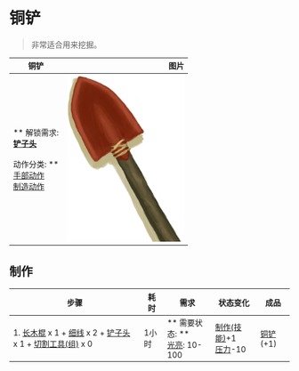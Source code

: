 # 铜铲  
> 非常适合用来挖掘。  
  
  铜铲  |   图片   
 ----  |  ----:   
 ** 解锁需求: **<br>[铲子头](ShovelHead.md)<br><br>** 动作分类: **<br>[手部动作](HandAction.md)<br>[制造动作](CraftAction.md)  |  <img decoding="async" src="Sprite/CopperShovel.png" href="a.md" style="max-width:300px;max-height:300px;">   
  
## 制作  
步骤  |  耗时  |  需求  |  状态变化  |  成品  
----  |  ----  |  ----  |  ----  |  ----  
1. [长木棍](StickLong.md) x 1 + [细线](CordFiber.md) x 2 + [铲子头](ShovelHead.md) x 1 + [切割工具(组)](GpTag_Cutter.md) x 0  |  1小时  |  ** 需要状态: **<br>[光亮](Light.md): 10-100  |  [制作(技能)](Skill_Crafting.md)+1<br>[压力](Stress.md)-10  |  [铜铲](ShovelCopper.md)(+1)  


<script>document.title="铜铲 - 卡牌生存百科 Card Survival Wiki";</script>